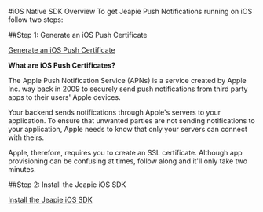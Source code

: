 #iOS Native SDK Overview
To get Jeapie Push Notifications running on iOS follow two steps:

##Step 1: Generate an iOS Push Certificate

[Generate an iOS Push Certificate](Generating-an-iOS-Push-Certificate.md)

**What are iOS Push Certificates?**

The Apple Push Notification Service (APNs) is a service created by Apple Inc. way back in 2009 to securely send push notifications from third party apps to their users' Apple devices.

Your backend sends notifications through Apple's servers to your application. To ensure that unwanted parties are not sending notifications to your application, Apple needs to know that only your servers can connect with theirs.

Apple, therefore, requires you to create an SSL certificate. Although app provisioning can be confusing at times, follow along and it'll only take two minutes.

##Step 2: Install the Jeapie iOS SDK

[Install the Jeapie iOS SDK](iOS-Native-SDK-Installation.md)